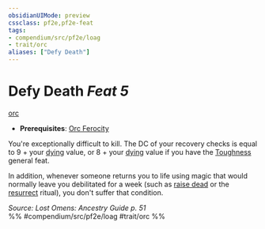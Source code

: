 ```yaml
---
obsidianUIMode: preview
cssclass: pf2e,pf2e-feat
tags:
- compendium/src/pf2e/loag
- trait/orc
aliases: ["Defy Death"]
---
```

# Defy Death  *Feat 5*  
[orc](../../Rules/traits/orc.md)  

- **Prerequisites**: [Orc Ferocity](orc-ferocity.md)

You're exceptionally difficult to kill. The DC of your recovery checks is equal to 9 + your [dying](../../Rules/conditions.md#Dying) value, or 8 + your [dying](../../Rules/conditions.md#Dying) value if you have the [Toughness](toughness.md) general feat.

In addition, whenever someone returns you to life using magic that would normally leave you debilitated for a week (such as [raise dead](../spells/raise-dead.md) or the [resurrect](../spells/rituals/resurrect.md) ritual), you don't suffer that condition.

*Source: Lost Omens: Ancestry Guide p. 51*  
%% #compendium/src/pf2e/loag #trait/orc %%
